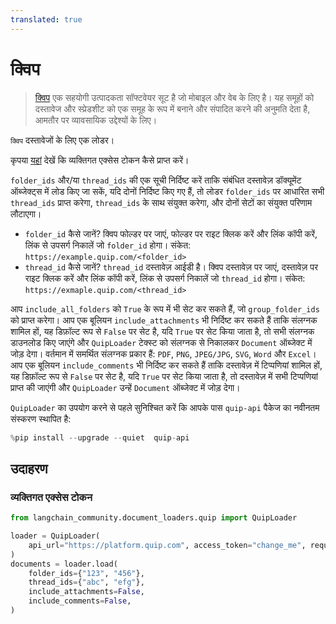 ```yaml
---
translated: true
---
```


# क्विप

>[क्विप](https://quip.com) एक सहयोगी उत्पादकता सॉफ्टवेयर सूट है जो मोबाइल और वेब के लिए है। यह समूहों को दस्तावेज और स्प्रेडशीट को एक समूह के रूप में बनाने और संपादित करने की अनुमति देता है, आमतौर पर व्यावसायिक उद्देश्यों के लिए।

`क्विप` दस्तावेजों के लिए एक लोडर।

कृपया [यहां](https://quip.com/dev/automation/documentation/current#section/Authentication/Get-Access-to-Quip's-APIs) देखें कि व्यक्तिगत एक्सेस टोकन कैसे प्राप्त करें।

`folder_ids` और/या `thread_ids` की एक सूची निर्दिष्ट करें ताकि संबंधित दस्तावेज़ डॉक्यूमेंट ऑब्जेक्ट्स में लोड किए जा सकें, यदि दोनों निर्दिष्ट किए गए हैं, तो लोडर `folder_ids` पर आधारित सभी `thread_ids` प्राप्त करेगा, `thread_ids` के साथ संयुक्त करेगा, और दोनों सेटों का संयुक्त परिणाम लौटाएगा।

* `folder_id` कैसे जानें?
  क्विप फोल्डर पर जाएं, फोल्डर पर राइट क्लिक करें और लिंक कॉपी करें, लिंक से उपसर्ग निकालें जो `folder_id` होगा। संकेत: `https://example.quip.com/<folder_id>`
* `thread_id` कैसे जानें?
  `thread_id` दस्तावेज़ आईडी है। क्विप दस्तावेज़ पर जाएं, दस्तावेज़ पर राइट क्लिक करें और लिंक कॉपी करें, लिंक से उपसर्ग निकालें जो `thread_id` होगा। संकेत: `https://exmaple.quip.com/<thread_id>`

आप `include_all_folders` को `True` के रूप में भी सेट कर सकते हैं, जो `group_folder_ids` को प्राप्त करेगा।
आप एक बूलियन `include_attachments` भी निर्दिष्ट कर सकते हैं ताकि संलग्नक शामिल हों, यह डिफ़ॉल्ट रूप से `False` पर सेट है, यदि `True` पर सेट किया जाता है, तो सभी संलग्नक डाउनलोड किए जाएंगे और `QuipLoader` टेक्स्ट को संलग्नक से निकालकर `Document` ऑब्जेक्ट में जोड़ देगा। वर्तमान में समर्थित संलग्नक प्रकार हैं: `PDF`, `PNG`, `JPEG/JPG`, `SVG`, `Word` और `Excel`। आप एक बूलियन `include_comments` भी निर्दिष्ट कर सकते हैं ताकि दस्तावेज़ में टिप्पणियां शामिल हों, यह डिफ़ॉल्ट रूप से `False` पर सेट है, यदि `True` पर सेट किया जाता है, तो दस्तावेज़ में सभी टिप्पणियां प्राप्त की जाएंगी और `QuipLoader` उन्हें `Document` ऑब्जेक्ट में जोड़ देगा।

`QuipLoader` का उपयोग करने से पहले सुनिश्चित करें कि आपके पास `quip-api` पैकेज का नवीनतम संस्करण स्थापित है:

```python
%pip install --upgrade --quiet  quip-api
```

## उदाहरण

### व्यक्तिगत एक्सेस टोकन

```python
from langchain_community.document_loaders.quip import QuipLoader

loader = QuipLoader(
    api_url="https://platform.quip.com", access_token="change_me", request_timeout=60
)
documents = loader.load(
    folder_ids={"123", "456"},
    thread_ids={"abc", "efg"},
    include_attachments=False,
    include_comments=False,
)
```
